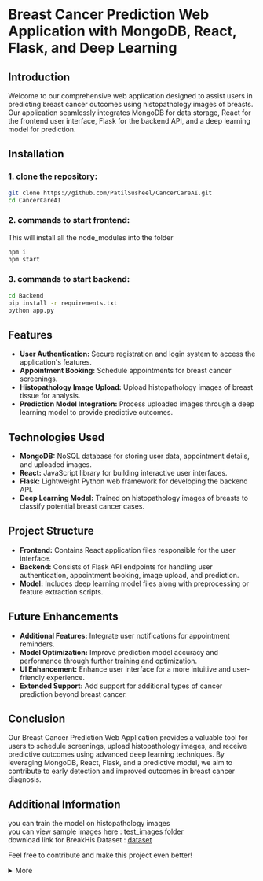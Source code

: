 # Breast Cancer Prediction Web Application with MongoDB, React, Flask, and Deep Learning

## Introduction
Welcome to our comprehensive web application designed to assist users in predicting breast cancer outcomes using histopathology images of breasts. Our application seamlessly integrates MongoDB for data storage, React for the frontend user interface, Flask for the backend API, and a deep learning model for prediction.

## Installation
### 1. clone the repository:
``` bash
git clone https://github.com/PatilSusheel/CancerCareAI.git
cd CancerCareAI
```
### 2. commands to start frontend:
This will install all the node_modules into the folder
``` bash
npm i
npm start
```
### 3. commands to start backend:
```bash
cd Backend
pip install -r requirements.txt
python app.py
```

## Features
- **User Authentication:** Secure registration and login system to access the application's features.
- **Appointment Booking:** Schedule appointments for breast cancer screenings.
- **Histopathology Image Upload:** Upload histopathology images of breast tissue for analysis.
- **Prediction Model Integration:** Process uploaded images through a deep learning model to provide predictive outcomes.

## Technologies Used
- **MongoDB:** NoSQL database for storing user data, appointment details, and uploaded images.
- **React:** JavaScript library for building interactive user interfaces.
- **Flask:** Lightweight Python web framework for developing the backend API.
- **Deep Learning Model:** Trained on histopathology images of breasts to classify potential breast cancer cases.

## Project Structure
- **Frontend:** Contains React application files responsible for the user interface.
- **Backend:** Consists of Flask API endpoints for handling user authentication, appointment booking, image upload, and prediction.
- **Model:** Includes deep learning model files along with preprocessing or feature extraction scripts.

## Future Enhancements
- **Additional Features:** Integrate user notifications for appointment reminders.
- **Model Optimization:** Improve prediction model accuracy and performance through further training and optimization.
- **UI Enhancement:** Enhance user interface for a more intuitive and user-friendly experience.
- **Extended Support:** Add support for additional types of cancer prediction beyond breast cancer.

## Conclusion
Our Breast Cancer Prediction Web Application provides a valuable tool for users to schedule screenings, upload histopathology images, and receive predictive outcomes using advanced deep learning techniques. By leveraging MongoDB, React, Flask, and a predictive model, we aim to contribute to early detection and improved outcomes in breast cancer diagnosis.

## Additional Information
you can train the model on histopathology images<br>
you can view sample images here : [test_images folder](https://github.com/PatilSusheel/CancerCareAI/tree/main/test_images)<br>
download link for BreakHis Dataset : [dataset](https://data.mendeley.com/datasets/jxwvdwhpc2/1)


Feel free to contribute and make this project even better!

<details>
<summary>More</summary>

Issues :point_right: : [Here](https://github.com/PatilSusheel/CancerCareAI/issues)<br>
Feel free to discuss :point_right: : [Here](https://github.com/PatilSusheel/CancerCareAI/discussions)

</details>

